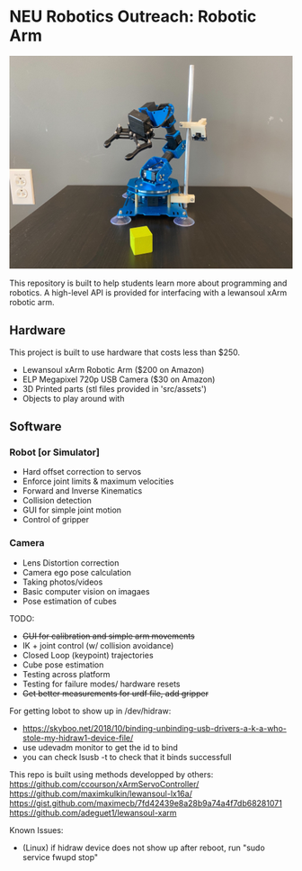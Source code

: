 # NEU Robotics Outreach: Robotic Arm

![](data/xArm.png)

This repository is built to help students learn more about programming and robotics. 
A high-level API is provided for interfacing with a lewansoul xArm robotic arm. 

## Hardware
This project is built to use hardware that costs less than $250.  
- Lewansoul xArm Robotic Arm ($200 on Amazon)
- ELP Megapixel 720p USB Camera ($30 on Amazon)
- 3D Printed parts (stl files provided in 'src/assets')
- Objects to play around with

## Software
### Robot [or Simulator]
- Hard offset correction to servos
- Enforce joint limits & maximum velocities
- Forward and Inverse Kinematics
- Collision detection
- GUI for simple joint motion
- Control of gripper

### Camera
- Lens Distortion correction
- Camera ego pose calculation
- Taking photos/videos
- Basic computer vision on imagaes
- Pose estimation of cubes


TODO:
- ~~GUI for calibration and simple arm movements~~
- IK + joint control (w/ collision avoidance)
- Closed Loop (keypoint) trajectories
- Cube pose estimation
- Testing across platform
- Testing for failure modes/ hardware resets
- ~~Get better measurements for urdf file, add gripper~~


For getting lobot to show up in /dev/hidraw:
- https://skyboo.net/2018/10/binding-unbinding-usb-drivers-a-k-a-who-stole-my-hidraw1-device-file/ 
- use udevadm monitor to get the id to bind
- you can check lsusb -t to check that it binds successfull

This repo is built using methods developped by others:
https://github.com/ccourson/xArmServoController/
https://github.com/maximkulkin/lewansoul-lx16a/
https://gist.github.com/maximecb/7fd42439e8a28b9a74a4f7db68281071
https://github.com/adeguet1/lewansoul-xarm

Known Issues:
- (Linux) if hidraw device does not show up after reboot, run "sudo service fwupd stop"
